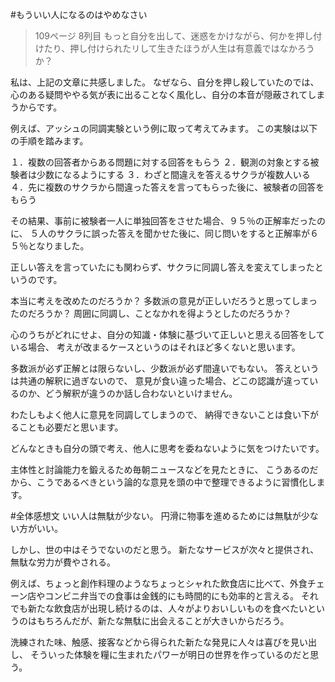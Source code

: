 
#もういい人になるのはやめなさい

>109ページ 8列目
もっと自分を出して、迷惑をかけながら、何かを押し付けたり、押し付けられたリして生きたほうが人生は有意義ではなかろうか？

私は、上記の文章に共感しました。
なぜなら、自分を押し殺していたのでは、心のある疑問ややる気が表に出ることなく風化し、自分の本音が隠蔽されてしまうからです。

例えば、アッシュの同調実験という例に取って考えてみます。
この実験は以下の手順を踏みます。

１．複数の回答者からある問題に対する回答をもらう
２．観測の対象とする被験者は少数になるようにする
３．わざと間違えを答えるサクラが複数人いる
４．先に複数のサクラから間違った答えを言ってもらった後に、被験者の回答をもらう

その結果、事前に被験者一人に単独回答をさせた場合、９５％の正解率だったのに、
５人のサクラに誤った答えを聞かせた後に、同じ問いをすると正解率が６５％となりました。

正しい答えを言っていたにも関わらず、サクラに同調し答えを変えてしまったというのです。

本当に考えを改めたのだろうか？
多数派の意見が正しいだろうと思ってしまったのだろうか？
周囲に同調し、ことなかれを得ようとしたのだろうか？

心のうちがどれにせよ、自分の知識・体験に基づいて正しいと思える回答をしている場合、
考えが改まるケースというのはそれほど多くないと思います。

多数派が必ず正解とは限らないし、少数派が必ず間違いでもない。
答えというは共通の解釈に過ぎないので、
意見が食い違った場合、どこの認識が違っているのか、どう解釈が違うのか話し合わないといけません。

わたしもよく他人に意見を同調してしまうので、
納得できないことは食い下がることも必要だと思います。

どんなときも自分の頭で考え、他人に思考を委ねないように気をつけたいです。

主体性と討論能力を鍛えるため毎朝ニュースなどを見たときに、
こうあるのだから、こうであるべきという論的な意見を頭の中で整理できるように習慣化します。


#全体感想文
いい人は無駄が少ない。
円滑に物事を進めるためには無駄が少ない方がいい。

しかし、世の中はそうでないのだと思う。
新たなサービスが次々と提供され、無駄な労力が費やされる。

例えば、ちょっと創作料理のようなちょっとシャれた飲食店に比べて、外食チェーン店やコンビニ弁当での食事は金銭的にも時間的にも効率的と言える。
それでも新たな飲食店が出現し続けるのは、人々がよりおいしいものを食べたいというのはもちろんだが、新たな無駄に出会えることが大きいからだろう。

洗練された味、触感、接客などから得られた新たな発見に人々は喜びを見い出し、
そういった体験を糧に生まれたパワーが明日の世界を作っているのだと思う。


